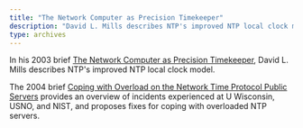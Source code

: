 ```yaml
---
title: "The Network Computer as Precision Timekeeper"
description: "David L. Mills describes NTP's improved NTP local clock model."
type: archives
---
```


In his 2003 brief [The Network Computer as Precision Timekeeper](/reflib/brief/ptti/ptti.pdf), David L. Mills describes NTP's improved NTP local clock model.

The 2004 brief [Coping with Overload on the Network Time Protocol Public Servers](/reflib/brief/ptti/ptti04.pdf) provides an overview of incidents experienced at U Wisconsin, USNO, and NIST, and proposes fixes for coping with overloaded NTP servers.

<br>